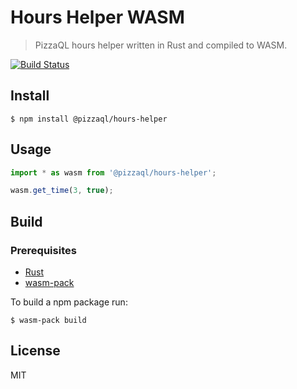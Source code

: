 # Hours Helper WASM

> PizzaQL hours helper written in Rust and compiled to WASM.

[![Build Status](https://travis-ci.org/pizzaql/hours-helper.svg?branch=master)](https://travis-ci.org/pizzaql/hours-helper)

## Install

```
$ npm install @pizzaql/hours-helper
```

## Usage

```js
import * as wasm from '@pizzaql/hours-helper';

wasm.get_time(3, true);
```

## Build

### Prerequisites

- [Rust](https://www.rust-lang.org/tools/install)
- [wasm-pack](https://rustwasm.github.io/wasm-pack/installer/)

To build a npm package run:

```
$ wasm-pack build
```

## License

MIT

